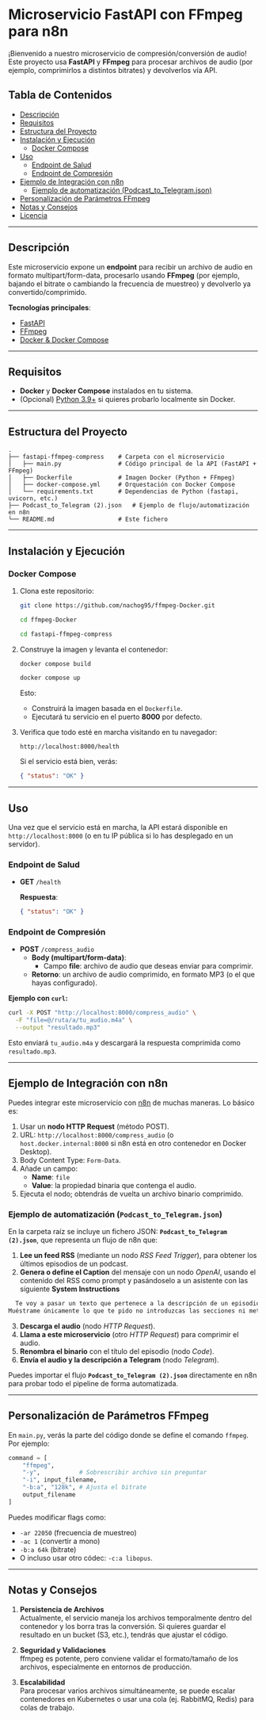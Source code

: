 
# Microservicio FastAPI con FFmpeg para n8n

¡Bienvenido a nuestro microservicio de compresión/conversión de audio!  
Este proyecto usa **FastAPI** y **FFmpeg** para procesar archivos de audio (por ejemplo, comprimirlos a distintos bitrates) y devolverlos vía API.

## Tabla de Contenidos
- [Descripción](#descripción)
- [Requisitos](#requisitos)
- [Estructura del Proyecto](#estructura-del-proyecto)
- [Instalación y Ejecución](#instalación-y-ejecución)
  - [Docker Compose](#docker-compose)
- [Uso](#uso)
  - [Endpoint de Salud](#endpoint-de-salud)
  - [Endpoint de Compresión](#endpoint-de-compresión)
- [Ejemplo de Integración con n8n](#ejemplo-de-integración-con-n8n)
  - [Ejemplo de automatización (Podcast_to_Telegram.json)](#ejemplo-de-automatización-podcast_to_telegramjson)
- [Personalización de Parámetros FFmpeg](#personalización-de-parámetros-ffmpeg)
- [Notas y Consejos](#notas-y-consejos)
- [Licencia](#licencia)

---

## Descripción
Este microservicio expone un **endpoint** para recibir un archivo de audio en formato multipart/form-data, procesarlo usando **FFmpeg** (por ejemplo, bajando el bitrate o cambiando la frecuencia de muestreo) y devolverlo ya convertido/comprimido.

**Tecnologías principales**:
- [FastAPI](https://fastapi.tiangolo.com/)
- [FFmpeg](https://ffmpeg.org/)
- [Docker & Docker Compose](https://www.docker.com/)

---

## Requisitos
- **Docker** y **Docker Compose** instalados en tu sistema.
- (Opcional) [Python 3.9+](https://www.python.org/downloads/) si quieres probarlo localmente sin Docker.

---

## Estructura del Proyecto

```
.
├── fastapi-ffmpeg-compress    # Carpeta con el microservicio
│   ├── main.py                # Código principal de la API (FastAPI + FFmpeg)
│   ├── Dockerfile             # Imagen Docker (Python + FFmpeg)
│   ├── docker-compose.yml     # Orquestación con Docker Compose
│   └── requirements.txt       # Dependencias de Python (fastapi, uvicorn, etc.)
├── Podcast_to_Telegram (2).json   # Ejemplo de flujo/automatización en n8n
└── README.md                  # Este fichero
```

---

## Instalación y Ejecución

### Docker Compose
1. Clona este repositorio:

   ```bash
   git clone https://github.com/nachog95/ffmpeg-Docker.git
   ```
    ```bash
   cd ffmpeg-Docker
    ```
    ```bash
   cd fastapi-ffmpeg-compress
   ```

2. Construye la imagen y levanta el contenedor:

   ```bash
   docker compose build
   ```
   ```bash
   docker compose up
   ```
   Esto:
   - Construirá la imagen basada en el `Dockerfile`.
   - Ejecutará tu servicio en el puerto **8000** por defecto.

3. Verifica que todo esté en marcha visitando en tu navegador:
   ```
   http://localhost:8000/health
   ```
   Si el servicio está bien, verás:
   ```json
   { "status": "OK" }
   ```

---

## Uso
Una vez que el servicio está en marcha, la API estará disponible en `http://localhost:8000` (o en tu IP pública si lo has desplegado en un servidor).

### Endpoint de Salud
- **GET** `/health`

  **Respuesta**:
  ```json
  { "status": "OK" }
  ```

### Endpoint de Compresión
- **POST** `/compress_audio`
  - **Body (multipart/form-data)**:
    - Campo **file**: archivo de audio que deseas enviar para comprimir.
  - **Retorno**: un archivo de audio comprimido, en formato MP3 (o el que hayas configurado).

**Ejemplo con `curl`:**
```bash
curl -X POST "http://localhost:8000/compress_audio" \
  -F "file=@/ruta/a/tu_audio.m4a" \
  --output "resultado.mp3"
```
Esto enviará `tu_audio.m4a` y descargará la respuesta comprimida como `resultado.mp3`.

---

## Ejemplo de Integración con n8n
Puedes integrar este microservicio con [n8n](https://n8n.io/) de muchas maneras. Lo básico es:

1. Usar un **nodo HTTP Request** (método POST).
2. URL: `http://localhost:8000/compress_audio` (o `host.docker.internal:8000` si n8n está en otro contenedor en Docker Desktop).
3. Body Content Type: `Form-Data`.
4. Añade un campo:
   - **Name**: `file`
   - **Value**: la propiedad binaria que contenga el audio.
5. Ejecuta el nodo; obtendrás de vuelta un archivo binario comprimido.

### Ejemplo de automatización (`Podcast_to_Telegram.json`)
En la carpeta raíz se incluye un fichero JSON: **`Podcast_to_Telegram (2).json`**, que representa un flujo de n8n que:

1. **Lee un feed RSS** (mediante un nodo *RSS Feed Trigger*), para obtener los últimos episodios de un podcast.  
2. **Genera o define el Caption** del mensaje con un nodo *OpenAI*, usando el contenido del RSS como prompt y pasándoselo a un asistente con las siguiente **System Instructions**
  ```bash
    Te voy a pasar un texto que pertenece a la descripción de un episodio de podcast, quiero que me desgloses un resumen de una línea  con la idea principal del mismo.
Muéstrame únicamente lo que te pido no introduzcas las secciones ni metas ninguna coletilla.
```  
3. **Descarga el audio** (nodo *HTTP Request*).  
4. **Llama a este microservicio** (otro *HTTP Request*) para comprimir el audio.  
5. **Renombra el binario** con el título del episodio (nodo *Code*).  
6. **Envía el audio y la descripción a Telegram** (nodo *Telegram*).  

Puedes importar el flujo **`Podcast_to_Telegram (2).json`** directamente en n8n para probar todo el pipeline de forma automatizada.

---

## Personalización de Parámetros FFmpeg
En `main.py`, verás la parte del código donde se define el comando `ffmpeg`. Por ejemplo:
```python
command = [
    "ffmpeg",
    "-y",           # Sobrescribir archivo sin preguntar
    "-i", input_filename,
    "-b:a", "128k", # Ajusta el bitrate
    output_filename
]
```
Puedes modificar flags como:
- `-ar 22050` (frecuencia de muestreo)
- `-ac 1` (convertir a mono)
- `-b:a 64k` (bitrate)
- O incluso usar otro códec: `-c:a libopus`.

---

## Notas y Consejos
1. **Persistencia de Archivos**  
   Actualmente, el servicio maneja los archivos temporalmente dentro del contenedor y los borra tras la conversión. Si quieres guardar el resultado en un bucket (S3, etc.), tendrás que ajustar el código.

2. **Seguridad y Validaciones**  
   ffmpeg es potente, pero conviene validar el formato/tamaño de los archivos, especialmente en entornos de producción.

3. **Escalabilidad**  
   Para procesar varios archivos simultáneamente, se puede escalar contenedores en Kubernetes o usar una cola (ej. RabbitMQ, Redis) para colas de trabajo.


